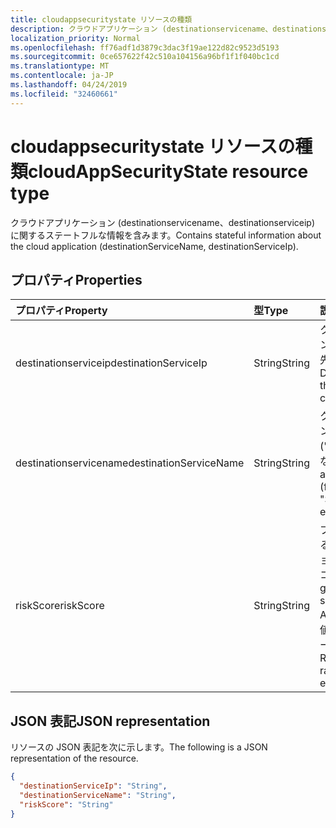 ```yaml
---
title: cloudappsecuritystate リソースの種類
description: クラウドアプリケーション (destinationservicename、destinationserviceip) に関するステートフルな情報を含みます。
localization_priority: Normal
ms.openlocfilehash: ff76adf1d3879c3dac3f19ae122d82c9523d5193
ms.sourcegitcommit: 0ce657622f42c510a104156a96bf1f1f040bc1cd
ms.translationtype: MT
ms.contentlocale: ja-JP
ms.lasthandoff: 04/24/2019
ms.locfileid: "32460661"
---
```

# <a name="cloudappsecuritystate-resource-type"></a><span data-ttu-id="5c318-103">cloudappsecuritystate リソースの種類</span><span class="sxs-lookup"><span data-stu-id="5c318-103">cloudAppSecurityState resource type</span></span>

<span data-ttu-id="5c318-104">クラウドアプリケーション (destinationservicename、destinationserviceip) に関するステートフルな情報を含みます。</span><span class="sxs-lookup"><span data-stu-id="5c318-104">Contains stateful information about the cloud application (destinationServiceName, destinationServiceIp).</span></span>

## <a name="properties"></a><span data-ttu-id="5c318-105">プロパティ</span><span class="sxs-lookup"><span data-stu-id="5c318-105">Properties</span></span>

| <span data-ttu-id="5c318-106">プロパティ</span><span class="sxs-lookup"><span data-stu-id="5c318-106">Property</span></span>     | <span data-ttu-id="5c318-107">型</span><span class="sxs-lookup"><span data-stu-id="5c318-107">Type</span></span>        | <span data-ttu-id="5c318-108">説明</span><span class="sxs-lookup"><span data-stu-id="5c318-108">Description</span></span> |
|:-------------|:------------|:------------|
|<span data-ttu-id="5c318-109">destinationserviceip</span><span class="sxs-lookup"><span data-stu-id="5c318-109">destinationServiceIp</span></span>|<span data-ttu-id="5c318-110">String</span><span class="sxs-lookup"><span data-stu-id="5c318-110">String</span></span>|<span data-ttu-id="5c318-111">クラウドアプリケーション/サービスへの接続の宛先 IP アドレス。</span><span class="sxs-lookup"><span data-stu-id="5c318-111">Destination IP Address of the connection to the cloud application/service.</span></span>|
|<span data-ttu-id="5c318-112">destinationservicename</span><span class="sxs-lookup"><span data-stu-id="5c318-112">destinationServiceName</span></span>|<span data-ttu-id="5c318-113">String</span><span class="sxs-lookup"><span data-stu-id="5c318-113">String</span></span>|<span data-ttu-id="5c318-114">クラウドアプリケーション/サービス名 ("Salesforce"、"DropBox" など)。</span><span class="sxs-lookup"><span data-stu-id="5c318-114">Cloud application/service name (for example "Salesforce", "DropBox", etc.).</span></span>|
|<span data-ttu-id="5c318-115">riskScore</span><span class="sxs-lookup"><span data-stu-id="5c318-115">riskScore</span></span>|<span data-ttu-id="5c318-116">String</span><span class="sxs-lookup"><span data-stu-id="5c318-116">String</span></span>|<span data-ttu-id="5c318-117">プロバイダーが生成/計算する、クラウドアプリケーション/サービスのリスクスコア。</span><span class="sxs-lookup"><span data-stu-id="5c318-117">Provider-generated/calculated risk score of the Cloud Application/Service.</span></span> <span data-ttu-id="5c318-118">推奨値の範囲0-1。パーセンテージに相当します。</span><span class="sxs-lookup"><span data-stu-id="5c318-118">Recommended value range of 0-1, which equates to a percentage.</span></span>|

## <a name="json-representation"></a><span data-ttu-id="5c318-119">JSON 表記</span><span class="sxs-lookup"><span data-stu-id="5c318-119">JSON representation</span></span>

<span data-ttu-id="5c318-120">リソースの JSON 表記を次に示します。</span><span class="sxs-lookup"><span data-stu-id="5c318-120">The following is a JSON representation of the resource.</span></span>

<!-- {
  "blockType": "resource",
  "optionalProperties": [

  ],
  "@odata.type": "microsoft.graph.cloudAppSecurityState"
}-->

```json
{
  "destinationServiceIp": "String",
  "destinationServiceName": "String",
  "riskScore": "String"
}

```

<!-- uuid: 8fcb5dbc-d5aa-4681-8e31-b001d5168d79
2015-10-25 14:57:30 UTC -->
<!-- {
  "type": "#page.annotation",
  "description": "cloudAppSecurityState resource",
  "keywords": "",
  "section": "documentation",
  "tocPath": ""
}-->
